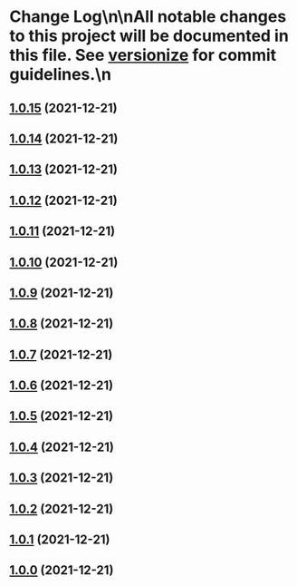 # Change Log\n\nAll notable changes to this project will be documented in this file. See [versionize](https://github.com/saintedlama/versionize) for commit guidelines.\n
<a name="1.0.15"></a>
## [1.0.15](https://www.github.com/deividbatfish2/conventional-commits/releases/tag/v1.0.15) (2021-12-21)

<a name="1.0.14"></a>
## [1.0.14](https://www.github.com/deividbatfish2/conventional-commits/releases/tag/v1.0.14) (2021-12-21)

<a name="1.0.13"></a>
## [1.0.13](https://www.github.com/deividbatfish2/conventional-commits/releases/tag/v1.0.13) (2021-12-21)

<a name="1.0.12"></a>
## [1.0.12](https://www.github.com/deividbatfish2/conventional-commits/releases/tag/v1.0.12) (2021-12-21)

<a name="1.0.11"></a>
## [1.0.11](https://www.github.com/deividbatfish2/conventional-commits/releases/tag/v1.0.11) (2021-12-21)

<a name="1.0.10"></a>
## [1.0.10](https://www.github.com/deividbatfish2/conventional-commits/releases/tag/v1.0.10) (2021-12-21)

<a name="1.0.9"></a>
## [1.0.9](https://www.github.com/deividbatfish2/conventional-commits/releases/tag/v1.0.9) (2021-12-21)

<a name="1.0.8"></a>
## [1.0.8](https://www.github.com/deividbatfish2/conventional-commits/releases/tag/v1.0.8) (2021-12-21)

<a name="1.0.7"></a>
## [1.0.7](https://www.github.com/deividbatfish2/conventional-commits/releases/tag/v1.0.7) (2021-12-21)

<a name="1.0.6"></a>
## [1.0.6](https://www.github.com/deividbatfish2/conventional-commits/releases/tag/v1.0.6) (2021-12-21)

<a name="1.0.5"></a>
## [1.0.5](https://www.github.com/deividbatfish2/conventional-commits/releases/tag/v1.0.5) (2021-12-21)

<a name="1.0.4"></a>
## [1.0.4](https://www.github.com/deividbatfish2/conventional-commits/releases/tag/v1.0.4) (2021-12-21)

<a name="1.0.3"></a>
## [1.0.3](https://www.github.com/deividbatfish2/conventional-commits/releases/tag/v1.0.3) (2021-12-21)

<a name="1.0.2"></a>
## [1.0.2](https://www.github.com/deividbatfish2/conventional-commits/releases/tag/v1.0.2) (2021-12-21)

<a name="1.0.1"></a>
## [1.0.1](https://www.github.com/deividbatfish2/conventional-commits/releases/tag/v1.0.1) (2021-12-21)

<a name="1.0.0"></a>
## [1.0.0](https://www.github.com/deividbatfish2/conventional-commits/releases/tag/v1.0.0) (2021-12-21)


